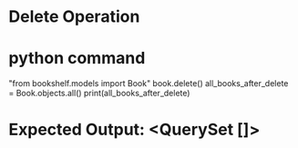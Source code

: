 # Delete Operation

# python command
"from bookshelf.models import Book"
book.delete()
all_books_after_delete = Book.objects.all()
print(all_books_after_delete)

# Expected Output: <QuerySet []>
